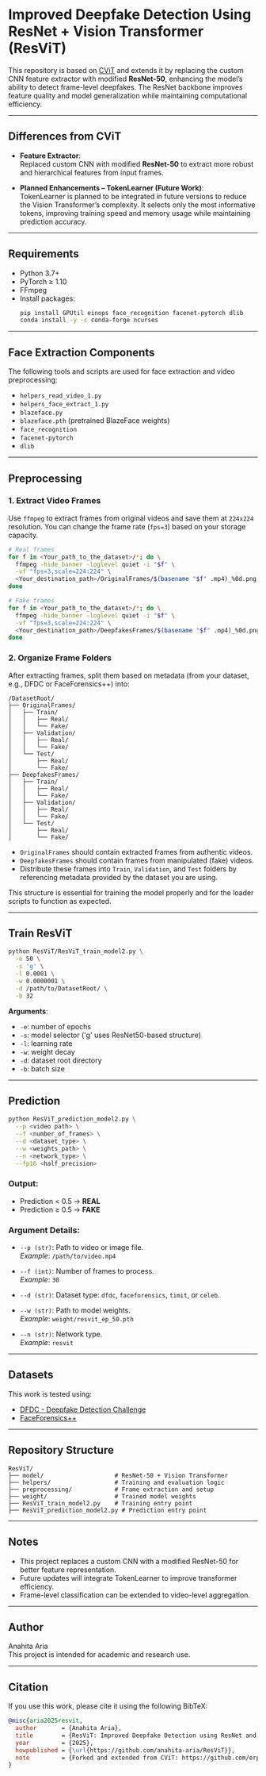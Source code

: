 # Improved Deepfake Detection Using ResNet + Vision Transformer (ResViT)

This repository is based on [CViT](https://github.com/erprogs/CViT) and extends it by replacing the custom CNN feature extractor with modified **ResNet-50**, enhancing the model’s ability to detect frame-level deepfakes. The ResNet backbone improves feature quality and model generalization while maintaining computational efficiency.

---

##  Differences from CViT

- **Feature Extractor**:  
  Replaced custom CNN with modified **ResNet-50** to extract more robust and hierarchical features from input frames.

- **Planned Enhancements – TokenLearner (Future Work)**:  
  TokenLearner is planned to be integrated in future versions to reduce the Vision Transformer’s complexity. It selects only the most informative tokens, improving training speed and memory usage while maintaining prediction accuracy.

---

## Requirements

- Python 3.7+
- PyTorch ≥ 1.10
- FFmpeg
- Install packages:
  ```bash
  pip install GPUtil einops face_recognition facenet-pytorch dlib
  conda install -y -c conda-forge ncurses
  ```

---

##  Face Extraction Components

The following tools and scripts are used for face extraction and video preprocessing:

- `helpers_read_video_1.py`
- `helpers_face_extract_1.py`
- `blazeface.py`
- `blazeface.pth` (pretrained BlazeFace weights)
- `face_recognition`
- `facenet-pytorch`
- `dlib`

---

##  Preprocessing

### 1. Extract Video Frames

Use `ffmpeg` to extract frames from original videos and save them at `224x224` resolution. You can change the frame rate (`fps=3`) based on your storage capacity.

```bash
# Real frames
for f in <Your_path_to_the_dataset>/*; do \
  ffmpeg -hide_banner -loglevel quiet -i "$f" \
  -vf "fps=3,scale=224:224" \
  <Your_destination_path>/OriginalFrames/$(basename "$f" .mp4)_%0d.png ; \
done

# Fake frames
for f in <Your_path_to_the_dataset>/*; do \
  ffmpeg -hide_banner -loglevel quiet -i "$f" \
  -vf "fps=3,scale=224:224" \
  <Your_destination_path>/DeepfakesFrames/$(basename "$f" .mp4)_%0d.png ; \
done
```

### 2. Organize Frame Folders

After extracting frames, split them based on metadata (from your dataset, e.g., DFDC or FaceForensics++) into:


```
/DatasetRoot/
├── OriginalFrames/
│   ├── Train/
│   │   ├── Real/
│   │   └── Fake/
│   ├── Validation/
│   │   ├── Real/
│   │   └── Fake/
│   └── Test/
│       ├── Real/
│       └── Fake/
├── DeepfakesFrames/
│   ├── Train/
│   │   ├── Real/
│   │   └── Fake/
│   ├── Validation/
│   │   ├── Real/
│   │   └── Fake/
│   └── Test/
│       ├── Real/
│       └── Fake/
```

- `OriginalFrames` should contain extracted frames from authentic videos.
- `DeepfakesFrames` should contain frames from manipulated (fake) videos.
- Distribute these frames into `Train`, `Validation`, and `Test` folders by referencing metadata provided by the dataset you are using.

This structure is essential for training the model properly and for the loader scripts to function as expected.

---

##  Train ResViT

```bash
python ResViT/ResViT_train_model2.py \
  -e 50 \
  -s 'g' \
  -l 0.0001 \
  -w 0.0000001 \
  -d /path/to/DatasetRoot/ \
  -b 32
```

**Arguments**:
- `-e`: number of epochs
- `-s`: model selector ('g' uses ResNet50-based structure)
- `-l`: learning rate
- `-w`: weight decay
- `-d`: dataset root directory
- `-b`: batch size

---

##  Prediction

```bash
python ResViT_prediction_model2.py \
  --p <video path> \
  --f <number_of_frames> \
  --d <dataset_type> \
  --w <weights_path> \
  --n <network_type> \
  --fp16 <half_precision>
```

### Output:
- Prediction < 0.5 → **REAL**
- Prediction ≥ 0.5 → **FAKE**

### Argument Details:

- `--p (str)`: Path to video or image file.  
  *Example*: `/path/to/video.mp4`

- `--f (int)`: Number of frames to process.  
  *Example*: `30`

- `--d (str)`: Dataset type: `dfdc`, `faceforensics`, `timit`, or `celeb`.

- `--w (str)`: Path to model weights.  
  *Example*: `weight/resvit_ep_50.pth`

- `--n (str)`: Network type.  
  *Example*: `resvit`


---

##  Datasets

This work is tested using:

- [DFDC - Deepfake Detection Challenge](https://ai.facebook.com/datasets/dfdc)
- [FaceForensics++](https://github.com/ondyari/FaceForensics)

---

## Repository Structure

```
ResViT/
├── model/                    # ResNet-50 + Vision Transformer
├── helpers/                  # Training and evaluation logic
├── preprocessing/            # Frame extraction and setup
├── weight/                   # Trained model weights
├── ResViT_train_model2.py    # Training entry point
├── ResViT_prediction_model2.py # Prediction entry point
```

---

##  Notes

- This project replaces a custom CNN with a modified ResNet-50 for better feature representation.
- Future updates will integrate TokenLearner to improve transformer efficiency.
- Frame-level classification can be extended to video-level aggregation.

---

##  Author

Anahita Aria  
This project is intended for academic and research use.

---

##  Citation

If you use this work, please cite it using the following BibTeX:

```bibtex
@misc{aria2025resvit,
  author       = {Anahita Aria},
  title        = {ResViT: Improved Deepfake Detection using ResNet and Vision Transformer},
  year         = {2025},
  howpublished = {\url{https://github.com/anahita-aria/ResViT}},
  note         = {Forked and extended from CViT: https://github.com/erprogs/CViT}
}
```
